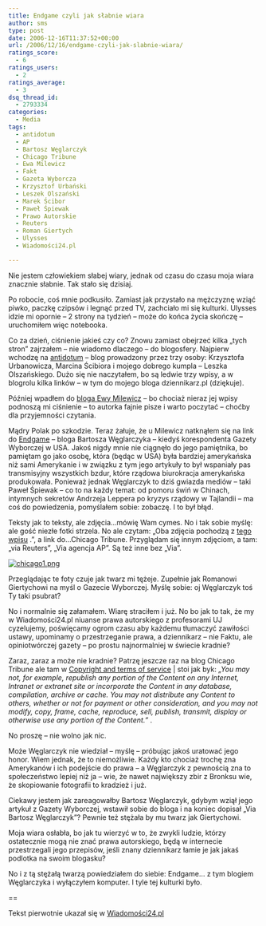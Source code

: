 ```yaml
---
title: Endgame czyli jak słabnie wiara
author: sms
type: post
date: 2006-12-16T11:37:52+00:00
url: /2006/12/16/endgame-czyli-jak-slabnie-wiara/
ratings_score:
  - 6
ratings_users:
  - 2
ratings_average:
  - 3
dsq_thread_id:
  - 2793334
categories:
  - Media
tags:
  - antidotum
  - AP
  - Bartosz Węglarczyk
  - Chicago Tribune
  - Ewa Milewicz
  - Fakt
  - Gazeta Wyborcza
  - Krzysztof Urbański
  - Leszek Olszański
  - Marek Ścibor
  - Paweł Śpiewak
  - Prawo Autorskie
  - Reuters
  - Roman Giertych
  - Ulysses
  - Wiadomości24.pl

---
```

<p class="artykulWstep">
  Nie jestem człowiekiem słabej wiary, jednak od czasu do czasu moja wiara znacznie słabnie. Tak stało się dzisiaj.
</p>

Po robocie, coś mnie podkusiło. Zamiast jak przystało na mężczyznę wziąć piwko, paczkę czipsów i legnąć przed TV, zachciało mi się kulturki. Ulysses idzie mi opornie – 2 strony na tydzień &#8211; może do końca życia skończę &#8211; uruchomiłem więc notebooka.

<!--more-->

<p style="margin-bottom: 0cm;">
  Co za dzień, ciśnienie jakieś czy co? Znowu zamiast obejrzeć kilka „tych stron” zajrzałem – nie wiadomo dlaczego &#8211; do blogosfery. Najpierw wchodzę na <a href="http://antidotum.internetstandard.pl/" target="_blank">antidotum</a> &#8211; blog prowadzony przez trzy osoby: Krzysztofa Urbanowicza, Marcina Ścibiora i mojego dobrego kumpla &#8211; Leszka Olszańskiego. Dużo się nie naczytałem, bo są ledwie trzy wpisy, a w blogrolu kilka linków – w tym do mojego bloga dziennikarz.pl (dziękuje).
</p>

<p style="margin-bottom: 0cm;">
  Później wpadłem do <a href="http://ewamilewicz.blox.pl/html" target="_blank">bloga Ewy Milewicz</a> – bo chociaż nieraz jej wpisy podnoszą mi ciśnienie &#8211; to autorka fajnie pisze i warto poczytać – choćby dla przyjemności czytania.
</p>

<p style="margin-bottom: 0cm;">
  Mądry Polak po szkodzie. Teraz żałuje, że u Milewicz natknąłem się na link do <a href="http://bartoszweglarczyk.blox.pl/html" target="_blank">Endgame</a> – bloga Bartosza Węglarczyka – kiedyś korespondenta Gazety Wyborczej w USA. Jakoś nigdy mnie nie ciągnęło do jego pamiętnika, bo pamiętam go jako osobę, która (będąc w USA) była bardziej amerykańska niż sami Amerykanie i w związku z tym jego artykuły to był wspaniały pas transmisyjny wszystkich bzdur, które rządowa biurokracja amerykańska produkowała. Ponieważ jednak Węglarczyk to dziś gwiazda mediów – taki Paweł Śpiewak – co to na każdy temat: od pomoru świń w Chinach, intymnych sekretów Andrzeja Leppera po kryzys rządowy w Tajlandii – ma coś do powiedzenia, pomyślałem sobie: zobaczę. I to był błąd.
</p>

<p style="margin-bottom: 0cm;">
  Teksty jak to teksty, ale zdjęcia&#8230;mówię Wam cymes. No i tak sobie myślę: ale gość niezłe fotki strzela. No ale czytam: „Oba zdjęcia pochodzą z <a href="http://newsblogs.chicagotribune.com/news_theswamp/2006/12/holiday_wreaths_1.html">tego wpisu</a> .”, a link do&#8230;Chicago Tribune. Przyglądam się innym zdjęciom, a tam: „via Reuters”, „Via agencja AP”. Są też inne bez „Via”.
</p>

<p style="margin-bottom: 0cm;">
  <a title="chicago1.png" href="http://newsblogs.chicagotribune.com/news_theswamp/2006/12/holiday_wreaths_1.html" target="_blank"><img id="image178" src="http://www.dziennikarz.pl/sms/grafika/2006/12/chicago1.png" alt="chicago1.png" /></a>
</p>

<p style="margin-bottom: 0cm;">
  Przeglądając te foty czuje jak twarz mi tężeje. Zupełnie jak Romanowi Giertychowi na myśl o Gazecie Wyborczej. Myślę sobie: oj Węglarczyk toś Ty taki psubrat?
</p>

<p style="margin-bottom: 0cm;">
  No i normalnie się załamałem. Wiarę straciłem i już. No bo jak to tak, że my w Wiadomości24.pl niuanse prawa autorskiego z profesorami UJ cyzelujemy, poświęcamy ogrom czasu aby każdemu tłumaczyć zawiłości ustawy, upominamy o przestrzeganie prawa, a dziennikarz – nie Faktu, ale opiniotwórczej gazety &#8211; po prostu najnormalniej w świecie kradnie?
</p>

<p style="margin-bottom: 0cm;">
  Zaraz, zaraz a może nie kradnie? Patrzę jeszcze raz na blog Chicago Tribune ale tam w <a href="https://www.chicagotribune.com/services/site/chi-copyright,0,3270120.htmlstory">Copyright and terms of service</a> | stoi jak byk: <em style="font-style: italic;">„You may not,</em> <span style="font-style: italic;"> for example, republish any portion of the Content on any Internet, Intranet or extranet site or incorporate the Content in any database, compilation, archive or cache. You may not distribute any Content to others, whether or not for payment or other consideration, and you may not modify, copy, frame, cache, reproduce, sell, publish, transmit, display or otherwise use any portion of the Content.”</span> .
</p>

<p style="margin-bottom: 0cm;">
  No proszę &#8211; nie wolno jak nic.
</p>

<p style="margin-bottom: 0cm;">
  Może Węglarczyk nie wiedział – myślę – próbując jakoś uratować jego honor. Wiem jednak, że to niemożliwie. Każdy kto chociaż trochę zna Amerykanów i ich podejście do prawa – a Węglarczyk z pewnością zna to społeczeństwo lepiej niż ja – wie, że nawet największy zbir z Bronksu wie, że skopiowanie fotografii to kradzież i już.
</p>

<p style="margin-bottom: 0cm;">
  Ciekawy jestem jak zareagowałby Bartosz Węglarczyk, gdybym wziął jego artykuł z Gazety Wyborczej, wstawił sobie do bloga i na koniec dopisał „Via Bartosz Węglarczyk”? Pewnie też stężała by mu twarz jak Giertychowi.
</p>

<p style="margin-bottom: 0cm;">
  Moja wiara osłabła, bo jak tu wierzyć w to, że zwykli ludzie, którzy ostatecznie mogą nie znać prawa autorskiego, będą w internecie przestrzegali jego przepisów, jeśli znany dziennikarz łamie je jak jakaś podlotka na swoim blogasku?
</p>

<p style="margin-bottom: 0cm;">
  No i z tą stężałą twarzą powiedziałem do siebie: Endgame&#8230; z tym blogiem Węglarczyka i wyłączyłem komputer. I tyle tej kulturki było.
</p>

==

Tekst pierwotnie ukazał się w <a href="http://www.wiadomosci24.pl/artykul/endgame_czyli_jak_slabnie_wiara_14160.html" target="_blank">Wiadomości24.pl</a>